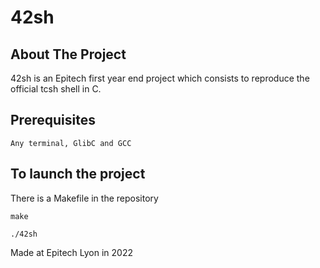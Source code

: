 # 42sh

<!-- ABOUT THE PROJECT -->
## About The Project

42sh is an Epitech first year end project which consists to reproduce the official tcsh shell in C.

## Prerequisites

```
Any terminal, GlibC and GCC
```

## To launch the project

There is a Makefile in the repository

```
make
```
```
./42sh
```

Made at Epitech Lyon in 2022
